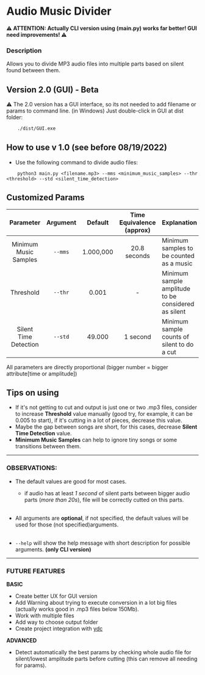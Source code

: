 # Audio Music Divider

**⚠ ATTENTION: Actually CLI version using (main.py) works far better! GUI need improvements! ⚠**

### Description

Allows you to divide MP3 audio files into multiple parts based on silent found between them.

## Version 2.0 (GUI) - Beta

⚠ The 2.0 version has a GUI interface, so its not needed to add filename or params to command line. (in Windows) Just double-click in GUI at dist folder:
```bash
    ./dist/GUI.exe
```

## How to use v 1.0 (see before 08/19/2022)

- Use the following command to divide audio files:

```
    python3 main.py <filename.mp3> --mms <minimum_music_samples> --thr <threshold> --std <silent_time_detection>
```
## Customized Params

| Parameter             | Argument |    Default       | Time Equivalence (approx)  |Explanation |
|:---------------------:|:--------:|:----------------:|:-----------------:|:------------|
| Minimum Music Samples | ``--mms``    |    1.000,000 |  20.8 seconds     | Minimum samples to be counted as a music  |
| Threshold             | ``--thr``    |     0.001    |     -             | Minimum sample amplitude to be considered as silent |
| Silent Time Detection | ``--std``    |     49.000   |   1 second        | Minimum sample counts of silent to do a cut  |

All parameters are directly proportional (bigger number =  bigger attribute[time or amplitude])

## Tips on using

- If it's not getting to cut and output is just one or two .mp3 files, consider to increase **Threshold** value manually (good try, for example, it can be 0.005 to start), if it's cutting in a lot of pieces, decrease this value.
- Maybe the gap between songs are short, for this cases, decrease **Silent Time Detection** value.
- **Minimum Music Samples** can help to ignore tiny songs or some transitions between them.

---

### OBSERVATIONS: 
- The default values are good for most cases.
    - if audio has at least _1 second_ of silent parts between bigger audio parts (_more than 20s_), file will be correctly cutted on this parts.
    </br></br>
- All arguments are **optional**, if not specified, the default values will be used for those (not specified)arguments.
</br></br>

- ``--help`` will show the help message with short description for possible arguments. **(only CLI version)**

---

### FUTURE FEATURES

**BASIC**
- Create better UX for GUI version
- Add Warning about trying to execute conversion in a lot big files (actually works good in .mp3 files below 150Mb).
- Work with multiple files
- Add way to choose output folder
- Create project integration with [ydc](https://github.com/vilelalabs/ydc)

**ADVANCED**
- Detect automatically the best params by checking whole audio file for silent/lowest amplitude parts before cutting (this can remove all needing for params).